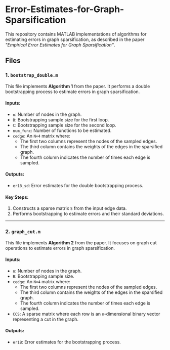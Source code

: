 # Error-Estimates-for-Graph-Sparsification

This repository contains MATLAB implementations of algorithms for estimating errors in graph sparsification, as described in the paper *"Empirical Error Estimates for Graph Sparsification"*. 

## Files

### 1. `bootstrap_double.m`
This file implements **Algorithm 1** from the paper. It performs a double bootstrapping process to estimate errors in graph sparsification.

#### Inputs:
- `n`: Number of nodes in the graph.
- `B`: Bootstrapping sample size for the first loop.
- `C`: Bootstrapping sample size for the second loop.
- `num_func`: Number of functions to be estimated.
- `cedge`: An `N×4` matrix where:
  - The first two columns represent the nodes of the sampled edges.
  - The third column contains the weights of the edges in the sparsified graph.
  - The fourth column indicates the number of times each edge is sampled.

#### Outputs:
- `er18_sd`: Error estimates for the double bootstrapping process.

#### Key Steps:
1. Constructs a sparse matrix `S` from the input edge data.
2. Performs bootstrapping to estimate errors and their standard deviations.

---

### 2. `graph_cut.m`
This file implements **Algorithm 2** from the paper. It focuses on graph cut operations to estimate errors in graph sparsification.

#### Inputs:
- `n`: Number of nodes in the graph.
- `B`: Bootstrapping sample size.
- `cedge`: An `N×4` matrix where:
  - The first two columns represent the nodes of the sampled edges.
  - The third column contains the weights of the edges in the sparsified graph.
  - The fourth column indicates the number of times each edge is sampled.
- `CCS`: A sparse matrix where each row is an `n`-dimensional binary vector representing a cut in the graph.

#### Outputs:
- `er1B`: Error estimates for the bootstrapping process.

